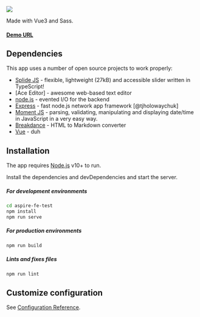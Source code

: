 
![](https://global-uploads.webflow.com/5ed5b60be1889f546024ada0/5ed8a32c8e1f40c8d24bc32b_Aspire%20Logo%402x.png)

Made with Vue3 and Sass.
#### [Demo URL](https://aspire-fe-05.herokuapp.com/cards)
## Dependencies

This app uses a number of open source projects to work properly:

- [Splide JS](https://splidejs.com/) - flexible, lightweight (27kB) and accessible slider written in TypeScript!
- [Ace Editor] - awesome web-based text editor
- [node.js](https://nodejs.dev/) - evented I/O for the backend
- [Express](https://expressjs.com/) - fast node.js network app framework [@tjholowaychuk]
- [Moment JS](https://momentjs.com/) - parsing, validating, manipulating and displaying date/time in JavaScript in a very easy way.
- [Breakdance](https://breakdance.github.io/breakdance/) - HTML
to Markdown converter
- [Vue](https://vuejs.org/) - duh


## Installation

The app requires [Node.js](https://nodejs.org/) v10+ to run.

Install the dependencies and devDependencies and start the server.

##### For development environments

```sh
cd aspire-fe-test
npm install
npm run serve
```

##### For production environments

```sh
npm run build
```

##### Lints and fixes files

```sh
npm run lint
```

## Customize configuration
See [Configuration Reference](https://cli.vuejs.org/config/).
